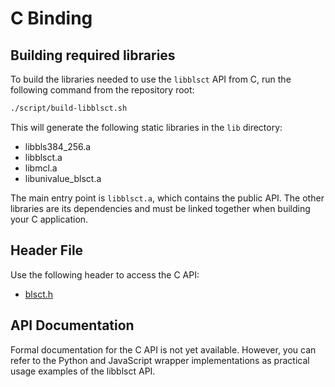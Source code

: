 # C Binding

## Building required libraries

To build the libraries needed to use the `libblsct` API from C, run the following command from the repository root:

```bash
./script/build-libblsct.sh
```

This will generate the following static libraries in the `lib` directory:
- libbls384_256.a
- libblsct.a
- libmcl.a
- libunivalue_blsct.a

The main entry point is `libblsct.a`, which contains the public API. The other libraries are its dependencies and must be linked together when building your C application.

## Header File
Use the following header to access the C API:
- [blsct.h](https://github.com/nav-io/navio-core/blob/master/src/blsct/external_api/blsct.h)

## API Documentation
Formal documentation for the C API is not yet available.
However, you can refer to the Python and JavaScript wrapper implementations as practical usage examples of the libblsct API.

